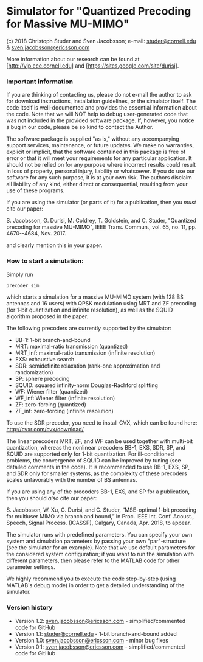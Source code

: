 # Simulator for "Quantized Precoding for Massive MU-MIMO"
(c) 2018 Christoph Studer and Sven Jacobsson;
e-mail: studer@cornell.edu & sven.jacobsson@ericsson.com

More information about our research can be found at [http://vip.ece.cornell.edu] and [https://sites.google.com/site/durisi].

### Important information

If you are thinking of contacting us, please do not e-mail the author to ask for download instructions, installation guidelines, or the simulator itself. The code itself is well-documented and provides the essential information about the code. Note that we will NOT help to debug user-generated code that was not included in the provided software package. If, however, you notice a bug in our code, please be so kind to contact the Author.

The software package is supplied "as is," without any accompanying support services, maintenance, or future updates. We make no warranties, explicit or implicit, that the software contained in this package is free of error or that it will meet your requirements for any particular application. It should not be relied on for any purpose where incorrect results could result in loss of property, personal injury, liability or whatsoever. If you do use our software for any such purpose, it is at your own risk. The authors disclaim all liability of any kind, either direct or consequential, resulting from your use of these programs.

If you are using the simulator (or parts of it) for a publication, then you *must* cite our paper:

S. Jacobsson, G. Durisi, M. Coldrey, T. Goldstein, and C. Studer, "Quantized precoding for massive MU-MIMO", IEEE Trans. Commun., vol. 65, no. 11, pp. 4670--4684, Nov. 2017.

and clearly mention this in your paper.

### How to start a simulation:

Simply run

```sh
precoder_sim
```

which starts a simulation for a massive MU-MIMO system (with 128 BS antennas and 16 users) with QPSK modulation using MRT and ZF precoding (for 1-bit quantization and infinite resolution), as well as the SQUID algorithm proposed in the paper.

The following precoders are currently supported by the simulator:
  - BB-1: 1-bit branch-and-bound
  - MRT: maximal-ratio transmission (quantized)
  - MRT_inf: maximal-ratio transmission (infinite resolution)
  - EXS: exhaustive search
  - SDR: semidefinite relaxation (rank-one approximation and randomization)
  - SP: sphere precoding
  - SQUID: squared infinity-norm Douglas-Rachford splitting
  - WF: Wiener filter (quantized)
  - WF_inf: Wiener filter (infinite resolution)
  - ZF: zero-forcing (quantized)
  - ZF_inf: zero-forcing (infinite resolution)

To use the SDR precoder, you need to install CVX, which can be found here: http://cvxr.com/cvx/download/

The linear precoders MRT, ZF, and WF can be used together with multi-bit quantization, whereas the nonlinear precoders BB-1, EXS, SDR, SP, and SQUID are supported only for 1-bit quantization. For ill-conditioned problems, the convergence of SQUID can be improved by tuning (see detailed comments in the code). It is recommended to use BB-1, EXS, SP, and SDR only for smaller systems, as the complexity of these precoders scales unfavorably with the number of BS antennas.

If you are using any of the precoders BB-1, EXS, and SP for a publication, then you should *also* cite our paper:

S. Jacobsson, W. Xu, G. Durisi, and C. Studer, “MSE-optimal 1-bit precoding for multiuser MIMO via branch and bound,” in Proc. IEEE Int. Conf. Acoust., Speech, Signal Process. (ICASSP), Calgary, Canada, Apr. 2018, to appear.


The simulator runs with predefined parameters. You can specify your own system and simulation parameters by passing your own "par"-structure (see the simulator for an example). Note that we use default parameters for the considered system configuration; if you want to run the simulation with different parameters, then please refer to the MATLAB code for other parameter settings.

We highly recommend you to execute the code step-by-step (using MATLAB's debug mode) in order to get a detailed understanding of the simulator.

### Version history
- Version 1.2: sven.jacobsson@ericsson.com - simplified/commented code for GitHub
- Version 1.1: studer@cornell.edu - 1-bit branch-and-bound added
- Version 1.0: sven.jacobsson@ericsson.com - minor bug fixes
- Version 0.1: sven.jacobsson@ericsson.com - simplified/commented code for GitHub

